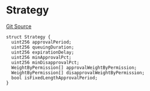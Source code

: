 # Strategy

[Git Source](https://github.com/llama-community/vertex-v1/blob/693b03f6823cb240f992102042b3702c0c97cf44/src/utils/Structs.sol)

```solidity
struct Strategy {
  uint256 approvalPeriod;
  uint256 queuingDuration;
  uint256 expirationDelay;
  uint256 minApprovalPct;
  uint256 minDisapprovalPct;
  WeightByPermission[] approvalWeightByPermission;
  WeightByPermission[] disapprovalWeightByPermission;
  bool isFixedLengthApprovalPeriod;
}
```
